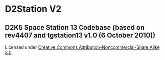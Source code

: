 # D2Station V2

## D2K5 Space Station 13 Codebase (based on rev4407 and tgstation13 v1.0 (6 October 2010))


Licensed under [Creative Commons Attribution-Noncommercial-Share Alike 3.0](http://creativecommons.org/licenses/by-nc-sa/3.0/).
